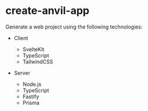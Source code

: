# create-anvil-app

Generate a web project using the following technologies:

- Client

  - SvelteKit
  - TypeScript
  - TailwindCSS

- Server
  - Node.js
  - TypeScript
  - Fastify
  - Prisma
